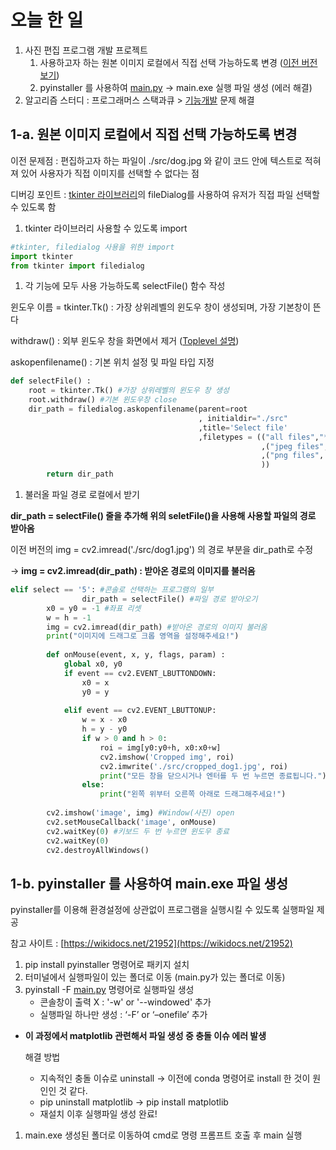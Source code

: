 # 오늘 한 일

1. 사진 편집 프로그램 개발 프로젝트
    1. 사용하고자 하는 원본 이미지 로컬에서 직접 선택 가능하도록 변경 ([이전 버전 보기](https://www.notion.so/7-16-3-9f5c470983014749959ec58a408805c3))
    2. pyinstaller 를 사용하여 [main.py](http://main.py) → main.exe 실행 파일 생성 (에러 해결)
2. 알고리즘 스터디 : 프로그래머스 스택과큐 > [기능개발](https://www.notion.so/Q-2e24d318cb84423e87138c9dd02828ca) 문제 해결

## 1-a. 원본 이미지 로컬에서 직접 선택 가능하도록 변경

이전 문제점 : 편집하고자 하는 파일이 ./src/dog.jpg 와 같이 코드 안에 텍스트로 적혀져 있어 사용자가 직접 이미지를 선택할 수 없다는 점

디버깅 포인트 : [tkinter 라이브러리](http://pythonstudy.xyz/python/article/120-Tkinter-%EC%86%8C%EA%B0%9C)의 fileDialog를 사용하여 유저가 직접 파일 선택할 수 있도록 함

1. tkinter 라이브러리 사용할 수 있도록 import

```python
#tkinter, filedialog 사용을 위한 import
import tkinter
from tkinter import filedialog
```

1. 각 기능에 모두 사용 가능하도록 selectFile() 함수 작성

윈도우 이름 = tkinter.Tk() : 가장 상위레벨의 윈도우 창이 생성되며, 가장 기본창이 뜬다

withdraw() : 외부 윈도우 창을 화면에서 제거 ([Toplevel 설명](https://076923.github.io/posts/Python-tkinter-24/))

askopenfilename() : 기본 위치 설정 및 파일 타입 지정

```python
def selectFile() :
    root = tkinter.Tk() #가장 상위레벨의 윈도우 창 생성
    root.withdraw() #기본 윈도우창 close
    dir_path = filedialog.askopenfilename(parent=root
                                          , initialdir="./src"
                                          ,title='Select file'
                                          ,filetypes = (("all files","*.*")
                                                        ,("jpeg files","*.jpg") 
                                                        ,("png files", "*.png")
                                                        ))
		return dir_path
```

1. 불러올 파일 경로 로컬에서 받기

**dir_path = selectFile() 줄을 추가해 위의 seletFile()을 사용해 사용할 파일의 경로 받아옴**

이전 버전의 img = cv2.imread('./src/dog1.jpg') 의 경로 부분을 dir_path로 수정

→ **img = cv2.imread(dir_path) : 받아온 경로의 이미지를 불러옴**

```python
elif select == '5': #콘솔로 선택하는 프로그램의 일부
				dir_path = selectFile() #파일 경로 받아오기
        x0 = y0 = -1 #좌표 리셋
        w = h = -1
        img = cv2.imread(dir_path) #받아온 경로의 이미지 불러옴
        print("이미지에 드래그로 크롭 영역을 설정해주세요!")
        
        def onMouse(event, x, y, flags, param) :
            global x0, y0            
            if event == cv2.EVENT_LBUTTONDOWN:
                x0 = x
                y0 = y
            
            elif event == cv2.EVENT_LBUTTONUP:
                w = x - x0
                h = y - y0
                if w > 0 and h > 0:
                    roi = img[y0:y0+h, x0:x0+w]
                    cv2.imshow('Cropped img', roi)
                    cv2.imwrite('./src/cropped_dog1.jpg', roi)
                    print("모든 창을 닫으시거나 엔터를 두 번 누르면 종료됩니다.")
                else:
                    print("왼쪽 위부터 오른쪽 아래로 드래그해주세요!")
        
        cv2.imshow('image', img) #Window(사진) open
        cv2.setMouseCallback('image', onMouse) 
        cv2.waitKey(0) #키보드 두 번 누르면 윈도우 종료 
        cv2.waitKey(0)
        cv2.destroyAllWindows()
```

## 1-b. pyinstaller 를 사용하여 main.exe 파일 생성

pyinstaller를 이용해 환경설정에 상관없이 프로그램을 실행시킬 수 있도록 실행파일 제공

참고 사이트 : [https://wikidocs.net/21952](https://wikidocs.net/21952)

1. pip install pyinstaller 명령어로 패키지 설치
2. 터미널에서 실행파일이 있는 폴더로 이동 (main.py가 있는 폴더로 이동)
3. pyinstall -F [main.py](http://main.py) 명령어로 실행파일 생성
    - 콘솔창이 출력 X : '-w' or '--windowed' 추가
    - 실행파일 하나만 생성 : ‘-F’ or ‘–onefile’ 추가
- **이 과정에서 matplotlib 관련해서 파일 생성 중 충돌 이슈 에러 발생**

    해결 방법

    - 지속적인 충돌 이슈로 uninstall → 이전에 conda 명령어로 install 한 것이 원인인 것 같다.
    - pip uninstall matplotlib → pip install matplotlib
    - 재설치 이후 실행파일 생성 완료!
1. main.exe 생성된 폴더로 이동하여 cmd로 명령 프롬프트 호출 후 main 실행